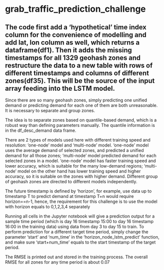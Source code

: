 # grab_traffic_prediction_challenge

## The code first add a ‘hypothetical’ time index column for the convenience of modelling and add lat, lon column as well, which returns a dataframe(df1). Then it adds the missing timestamps for all 1329 geohash zones and restructure the data to a new table with rows of different timestamps and columns of different zones(df35). This will be the source of the input array feeding into the LSTM model. 

Since there are so many geohash zones, simply predicting one unified demand or predicting demand for each one of them are both unreasonable. It is necessary to separate and group zones. 

The idea is to separate zones based on quantile-based demand, which is a robust way than defining parameters manually. The quantile information is in the df_desc_demand data frame.

There are 2 types of models used here with different training speed and resolution: ‘one-node’ model and ‘multi-node’ model. 
‘one-node’ model uses the average demand of selected zones, and predicted a unified demand for all those zones; ‘multi-node’ model predicted demand for each selected zones in a model. ‘one-node’ model has faster training speed and lower accuracy, which is suitable for the many low-demand regions; ‘multi-node’ model on the other hand has lower training speed and higher accuracy, so it is suitable on the zones with higher demand.  Different group of geohash zones are directed to different models independently.

The future timestamp is defined by ‘horizon’, for example, use data up to timestamp T to predict demand at timestamp T+n would require horizon==n-1, hence, the requirement for this challenge is to use the model with horizon equals to 0,1,2,3,4 separately

Running all cells in the Jupyter notebook will give a prediction output for a sample time period (which is day 16 timestamp 15:00 to day 16 timestamp 16:00 in the training data) using data from day 3 to day 15 to train. To perform prediction for a different target time period, simply change the parameter ‘start’ and ‘num_time’ in the ‘horizon_node_lstm_predict’ function, and make sure ‘start+num_time’ equals to the start timestamp of the target period. 

The RMSE is printed out and stored in the training process. The overall RMSE for all zones for any time period is about 0.07 

